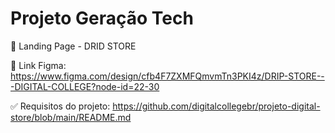 
# Projeto Geração Tech

💯 Landing Page - DRID STORE

🌚 Link Figma: https://www.figma.com/design/cfb4F7ZXMFQmvmTn3PKI4z/DRIP-STORE---DIGITAL-COLLEGE?node-id=22-30 

✅ Requisitos do projeto: https://github.com/digitalcollegebr/projeto-digital-store/blob/main/README.md
